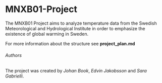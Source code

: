 # MNXB01-Project
The MNXB01 Project aims to analyze temperature data from the Swedish Meteorological and Hydrological Institute in order to emphasize the existence of global warming in Sweden.

For more information about the structure see **project_plan.md**

###### Authors
The project was created by *Johan Book*, *Edvin Jakobsson* and *Sara Gabrielli*.

